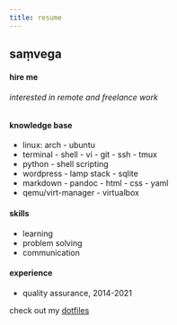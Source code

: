 ```yaml
---
title: resume
---
```


## saṃvega
#### hire me

###### interested in remote and freelance work

#### knowledge base
* linux: arch - ubuntu
* terminal - shell - vi - git - ssh - tmux
* python - shell scripting
* wordpress - lamp stack - sqlite
* markdown - pandoc - html - css - yaml
* qemu/virt-manager - virtualbox

#### skills
* learning
* problem solving
* communication

#### experience
* quality assurance, 2014-2021

check out my [dotfiles](https://github.com/samwega/dotfiles)
